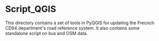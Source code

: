 # Script_QGIS

This directory contains a set of tools in PyQGIS for updating the Frecnch CD94 department's road reference system. It also contains some standalone script on bus and OSM data.
